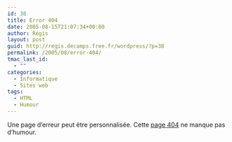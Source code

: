 ```yaml
---
id: 38
title: Error 404
date: 2005-08-15T21:07:34+00:00
author: Régis
layout: post
guid: http://regis.decamps.free.fr/wordpress/?p=38
permalink: /2005/08/error-404/
tmac_last_id:
  - ""
categories:
  - Informatique
  - Sites web
tags:
  - HTML
  - Humour
---
```

Une page d’erreur peut être personnalisée. Cette [page 404](http://www.coxar.pwp.blueyonder.co.uk/) ne manque pas d’humour.
